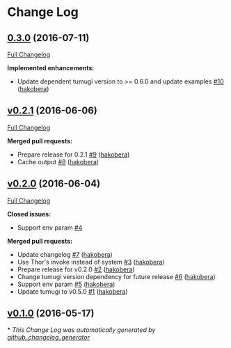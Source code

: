 # Change Log

## [0.3.0](https://github.com/tumugi/tumugi-plugin-command/tree/0.3.0) (2016-07-11)
[Full Changelog](https://github.com/tumugi/tumugi-plugin-command/compare/v0.2.1...0.3.0)

**Implemented enhancements:**

- Update dependent tumugi version to \>= 0.6.0 and update examples [\#10](https://github.com/tumugi/tumugi-plugin-command/pull/10) ([hakobera](https://github.com/hakobera))

## [v0.2.1](https://github.com/tumugi/tumugi-plugin-command/tree/v0.2.1) (2016-06-06)
[Full Changelog](https://github.com/tumugi/tumugi-plugin-command/compare/v0.2.0...v0.2.1)

**Merged pull requests:**

- Prepare release for 0.2.1 [\#9](https://github.com/tumugi/tumugi-plugin-command/pull/9) ([hakobera](https://github.com/hakobera))
- Cache output [\#8](https://github.com/tumugi/tumugi-plugin-command/pull/8) ([hakobera](https://github.com/hakobera))

## [v0.2.0](https://github.com/tumugi/tumugi-plugin-command/tree/v0.2.0) (2016-06-04)
[Full Changelog](https://github.com/tumugi/tumugi-plugin-command/compare/v0.1.0...v0.2.0)

**Closed issues:**

- Support env param [\#4](https://github.com/tumugi/tumugi-plugin-command/issues/4)

**Merged pull requests:**

- Update changelog [\#7](https://github.com/tumugi/tumugi-plugin-command/pull/7) ([hakobera](https://github.com/hakobera))
- Use Thor's invoke instead of system [\#3](https://github.com/tumugi/tumugi-plugin-command/pull/3) ([hakobera](https://github.com/hakobera))
- Prepare release for v0.2.0 [\#2](https://github.com/tumugi/tumugi-plugin-command/pull/2) ([hakobera](https://github.com/hakobera))
- Change tumugi version dependency for future release [\#6](https://github.com/tumugi/tumugi-plugin-command/pull/6) ([hakobera](https://github.com/hakobera))
- Support env param [\#5](https://github.com/tumugi/tumugi-plugin-command/pull/5) ([hakobera](https://github.com/hakobera))
- Update tumugi to v0.5.0 [\#1](https://github.com/tumugi/tumugi-plugin-command/pull/1) ([hakobera](https://github.com/hakobera))

## [v0.1.0](https://github.com/tumugi/tumugi-plugin-command/tree/v0.1.0) (2016-05-17)


\* *This Change Log was automatically generated by [github_changelog_generator](https://github.com/skywinder/Github-Changelog-Generator)*